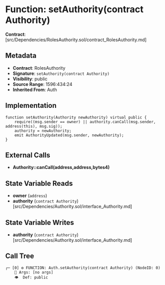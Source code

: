 # Function: setAuthority(contract Authority)

**Contract**: [src/Dependencies/RolesAuthority.sol/contract_RolesAuthority.md]

## Metadata

- **Contract**: RolesAuthority
- **Signature**: `setAuthority(contract Authority)`
- **Visibility**: public
- **Source Range**: 1596:434:24
- **Inherited From**: Auth

## Implementation

```solidity
function setAuthority(Authority newAuthority) virtual public {
    require((msg.sender == owner) || authority.canCall(msg.sender, address(this), msg.sig));
    authority = newAuthority;
    emit AuthorityUpdated(msg.sender, newAuthority);
}
```

## External Calls

- **Authority::canCall(address,address,bytes4)**

## State Variable Reads

- **owner** (`address`)
- **authority** (`contract Authority`) [src/Dependencies/Authority.sol/interface_Authority.md]

## State Variable Writes

- **authority** (`contract Authority`) [src/Dependencies/Authority.sol/interface_Authority.md]

## Call Tree

```
┌─ [0] ⚙️ FUNCTION: Auth.setAuthority(contract Authority) (NodeID: 0)
    💬 Args: [no args]
    👁️  Def: public
```
